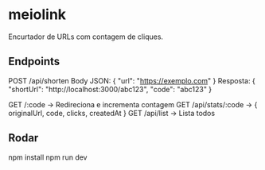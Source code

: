# meiolink

Encurtador de URLs com contagem de cliques.

## Endpoints

POST /api/shorten
Body JSON: { "url": "https://exemplo.com" }
Resposta: { "shortUrl": "http://localhost:3000/abc123", "code": "abc123" }

GET /:code -> Redireciona e incrementa contagem
GET /api/stats/:code -> { originalUrl, code, clicks, createdAt }
GET /api/list -> Lista todos

## Rodar
npm install
npm run dev
